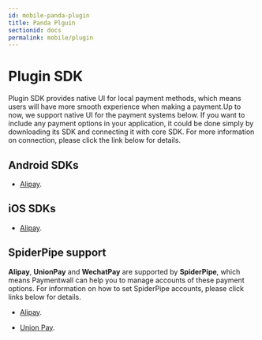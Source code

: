 ```yaml
---
id: mobile-panda-plugin
title: Panda Plguin
sectionid: docs
permalink: mobile/plugin
---
```


# Plugin SDK

Plugin SDK provides native UI for local payment methods, which means users will have more smooth experience when making a payment.Up to now, we support native UI for the payment systems below. If you want to include any payment options in your application, it could be done simply by downloading its SDK and connecting it with core SDK. For more information on connection, please click the link below for details.

## Android SDKs

* [Alipay](https://github.com/paymentwall/paymentwall-android-sdk/tree/master/Plugin/Alipay).

## iOS SDKs

* [Alipay](https://github.com/paymentwall/paymentwall-ios-sdk/tree/master/Plugins/PWAlipayPlugin).

## SpiderPipe support

**Alipay**, **UnionPay** and **WechatPay** are supported by **SpiderPipe**, which means Paymentwall can help you to manage accounts of these payment options. For information on how to set SpiderPipe accounts, please click links below for details.

* [Alipay](/spiderpipe/alipay).

* [Union Pay](/spiderpipe/unionpay).
